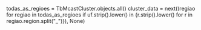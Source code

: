 todas_as_regioes = TbMcastCluster.objects.all()
cluster_data = next((regiao for regiao in todas_as_regioes if uf.strip().lower() in {r.strip().lower() for r in regiao.region.split("_")}), None)
